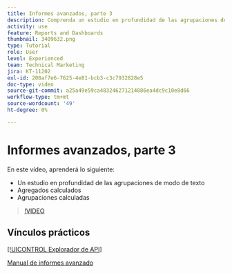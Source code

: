```yaml
---
title: Informes avanzados, parte 3
description: Comprenda un estudio en profundidad de las agrupaciones de modo de texto, los agregados calculados y las agrupaciones calculadas.
activity: use
feature: Reports and Dashboards
thumbnail: 3409632.png
type: Tutorial
role: User
level: Experienced
team: Technical Marketing
jira: KT-11202
exl-id: 208af7e6-7625-4e81-bcb3-c3c7932828e5
doc-type: video
source-git-commit: a25a49e59ca483246271214886ea4dc9c10e8d66
workflow-type: tm+mt
source-wordcount: '49'
ht-degree: 0%

---
```


# Informes avanzados, parte 3

En este vídeo, aprenderá lo siguiente:

* Un estudio en profundidad de las agrupaciones de modo de texto
* Agregados calculados
* Agrupaciones calculadas

>[!VIDEO](https://video.tv.adobe.com/v/3409635/?quality=12&learn=on)

## Vínculos prácticos

[[!UICONTROL Explorador de API]](https://developer.adobe.com/workfront/api-explorer/)

[Manual de informes avanzado](/help/assets/advanced-reporting-manual.pdf)
